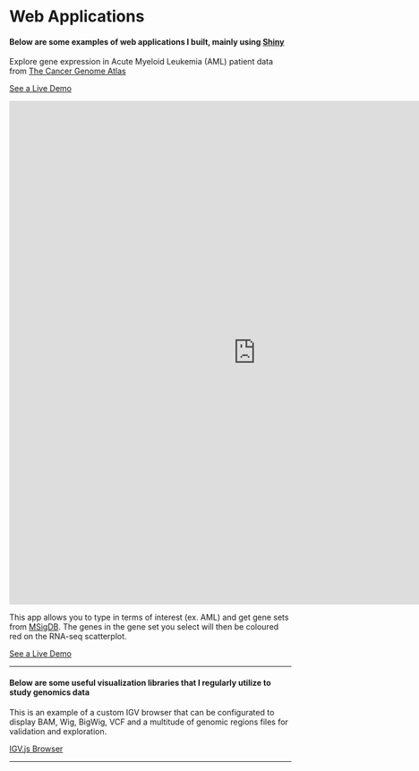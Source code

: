# Web Applications

#### Below are some examples of web applications I built, mainly using [Shiny](https://shiny.rstudio.com/)

Explore gene expression in Acute Myeloid Leukemia (AML) patient data from [The Cancer Genome Atlas](https://www.cancer.gov/about-nci/organization/ccg/research/structural-genomics/tcga)

[See a Live Demo](https://mmingay2.shinyapps.io/tcga_aml/)

<div>
	<iframe src="https://mmingay2.shinyapps.io/tcga_aml/" style="border: none; width: 880px; height: 900px"></iframe>
</div>

This app allows you to type in terms of interest (ex. AML) and get gene sets from [MSigDB](http://software.broadinstitute.org/gsea/msigdb/index.jsp). The genes in the gene set you select will then be coloured red on the RNA-seq scatterplot.

[See a Live Demo](https://mmingay2.shinyapps.io/RNA-seek/)

---

#### Below are some useful visualization libraries that I regularly utilize to study genomics data

This is an example of a custom IGV browser that can be configurated to display BAM, Wig, BigWig, VCF and a multitude of genomic regions files for validation and exploration.

[IGV.js Browser](http://mmingay.com/igvbrowser.html)

---

